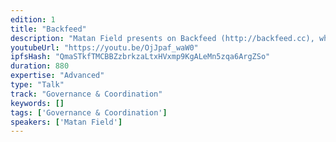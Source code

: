 ```yaml
---
edition: 1
title: "Backfeed"
description: "Matan Field presents on Backfeed (http://backfeed.cc), which develops resilient technology and new economic models to support free, large-scale, systematic collaboration."
youtubeUrl: "https://youtu.be/OjJpaf_waW0"
ipfsHash: "QmaSTkfTMCBBZzbrkzaLtxHVxmp9KgALeMn5zqa6ArgZSo"
duration: 880
expertise: "Advanced"
type: "Talk"
track: "Governance & Coordination"
keywords: []
tags: ['Governance & Coordination']
speakers: ['Matan Field']
---
```

